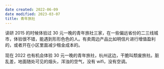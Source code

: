 ```yaml
---
date created: 2022-06-09
date modified: 2023-03-07
title: 青年旅社
---
```


读研 2015 的时候体验过 30 元一晚的青年旅社三家，在一些偏远省份的二三线城市，体验很不错，能遇到形形色色的人。有卖周边产品比如明信片进行增值盈利的，或者开在小区里面减少租金成本的。

现在 2022 也有机会体验 30 元一晚的青年旅社，杭州这边，干脆叫颓废旅社。脏乱差，地面随处可见的烟头，浑浊的空气，没有 wifi，没有空调。
